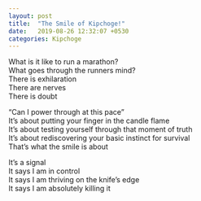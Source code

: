 ```yaml
---
layout: post
title:  "The Smile of Kipchoge!"
date:   2019-08-26 12:32:07 +0530
categories: Kipchoge
---
```


What is it like to run a marathon?  
What goes through the runners mind?  
There is exhilaration  
There are nerves  
There is doubt  

“Can I power through at this pace”  
It’s about putting your finger in the candle flame  
It’s about testing yourself through that moment of truth  
It’s about rediscovering your basic instinct for survival  
That’s what the smile is about  

It’s a signal  
It says I am in control  
It says I am thriving on the knife’s edge  
It says I am absolutely killing it  
